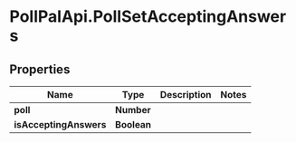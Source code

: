 # PollPalApi.PollSetAcceptingAnswers

## Properties
Name | Type | Description | Notes
------------ | ------------- | ------------- | -------------
**poll** | **Number** |  | 
**isAcceptingAnswers** | **Boolean** |  | 
